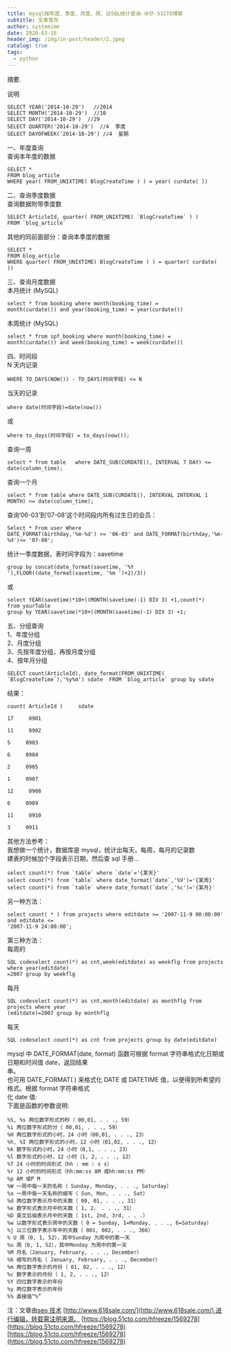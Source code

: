 ```yaml
---
title: mysql按年度、季度、月度、周、日SQL统计查询-冰仔-51CTO博客
subtitle: 文章暂存
author: systemime
date: 2020-03-16
header_img: /img/in-post/header/2.jpeg
catalog: true
tags:
  - python
---
```

摘要.

<!-- more -->
说明

    SELECT YEAR('2014-10-29')   //2014
    SELECT MONTH('2014-10-29')  //10
    SELECT DAY('2014-10-29')  //29
    SELECT QUARTER('2014-10-29')  //4  季度
    SELECT DAYOFWEEK('2014-10-29') //4  星期

一、年度查询  
查询本年度的数据

    SELECT *
    FROM blog_article
    WHERE year( FROM_UNIXTIME( BlogCreateTime ) ) = year( curdate( ))

二、查询季度数据  
查询数据附带季度数

    SELECT ArticleId, quarter( FROM_UNIXTIME( `BlogCreateTime` ) )
    FROM `blog_article`

其他的同前面部分：查询本季度的数据

    SELECT *
    FROM blog_article
    WHERE quarter( FROM_UNIXTIME( BlogCreateTime ) ) = quarter( curdate( ))

三、查询月度数据  
本月统计 (MySQL)

    select * from booking where month(booking_time) =
    month(curdate()) and year(booking_time) = year(curdate())

本周统计 (MySQL)

    select * from spf_booking where month(booking_time) =
    month(curdate()) and week(booking_time) = week(curdate())

四、时间段  
N 天内记录

    WHERE TO_DAYS(NOW()) - TO_DAYS(时间字段) <= N

当天的记录

    where date(时间字段)=date(now())

或

    where to_days(时间字段) = to_days(now());

查询一周

    select * from table   where DATE_SUB(CURDATE(), INTERVAL 7 DAY) <= date(column_time);

查询一个月

    select * from table where DATE_SUB(CURDATE(), INTERVAL INTERVAL 1 MONTH) <= date(column_time);

查询’06-03’到’07-08’这个时间段内所有过生日的会员：

    Select * From user Where
    DATE_FORMAT(birthday,'%m-%d') >= '06-03' and DATE_FORMAT(birthday,'%m-%d')<= '07-08';

统计一季度数据，表时间字段为：savetime

    group by concat(date_format(savetime, '%Y '),FLOOR((date_format(savetime, '%m ')+2)/3))

或

    select YEAR(savetime)*10+((MONTH(savetime)-1) DIV 3) +1,count(*)
    from yourTable
    group by YEAR(savetime)*10+((MONTH(savetime)-1) DIV 3) +1;

五、分组查询  
1、年度分组  
2、月度分组  
3、先按年度分组，再按月度分组  
4、按年月分组

    SELECT count(ArticleId), date_format(FROM_UNIXTIME( `BlogCreateTime`),'%y%m') sdate  FROM `blog_article` group by sdate

结果：

    count( ArticleId )     sdate

    17     0901

    11     0902

    5     0903

    6     0904

    2     0905

    1     0907

    12     0908

    6     0909

    11     0910

    3     0911

其他方法参考：  
我想做一个统计，数据库是 mysql，统计出每天，每周，每月的记录数  
建表的时候加个字段表示日期，然后查 sql 手册…

    select count(*) from `table` where `date`='{某天}'
    select count(*) from `table` where date_format(`date`,'%V')='{某周}'
    select count(*) from `table` where date_format(`date`,'%c')='{某月}'

另一种方法：

    select count( * ) from projects where editdate >= '2007-11-9 00:00:00' and editdate <=
    '2007-11-9 24:00:00';

第三种方法：  
每周的

    SQL codeselect count(*) as cnt,week(editdate) as weekflg from projects where year(editdate)
    =2007 group by weekflg

每月

    SQL codeselect count(*) as cnt,month(editdate) as monthflg from projects where year
    (editdate)=2007 group by monthflg

每天

    SQL codeselect count(*) as cnt from projects group by date(editdate)

mysql 中 DATE_FORMAT(date, format) 函数可根据 format 字符串格式化日期或日期和时间值 date，返回结果  
串。  
也可用 DATE_FORMAT( ) 来格式化 DATE 或 DATETIME 值，以便得到所希望的格式。根据 format 字符串格式  
化 date 值:  
下面是函数的参数说明:

    %S, %s 两位数字形式的秒（ 00,01, . . ., 59）
    %i 两位数字形式的分（ 00,01, . . ., 59）
    %H 两位数字形式的小时，24 小时（00,01, . . ., 23）
    %h, %I 两位数字形式的小时，12 小时（01,02, . . ., 12）
    %k 数字形式的小时，24 小时（0,1, . . ., 23）
    %l 数字形式的小时，12 小时（1, 2, . . ., 12）
    %T 24 小时的时间形式（hh : mm : s s）
    %r 12 小时的时间形式（hh:mm:ss AM 或hh:mm:ss PM）
    %p AM 或P M
    %W 一周中每一天的名称（ Sunday, Monday, . . ., Saturday）
    %a 一周中每一天名称的缩写（ Sun, Mon, . . ., Sat）
    %d 两位数字表示月中的天数（ 00, 01, . . ., 31）
    %e 数字形式表示月中的天数（ 1, 2， . . ., 31）
    %D 英文后缀表示月中的天数（ 1st, 2nd, 3rd, . . .）
    %w 以数字形式表示周中的天数（ 0 = Sunday, 1=Monday, . . ., 6=Saturday）
    %j 以三位数字表示年中的天数（ 001, 002, . . ., 366）
    % U 周（0, 1, 52），其中Sunday 为周中的第一天
    %u 周（0, 1, 52），其中Monday 为周中的第一天
    %M 月名（January, February, . . ., December）
    %b 缩写的月名（ January, February, . . ., December）
    %m 两位数字表示的月份（ 01, 02, . . ., 12）
    %c 数字表示的月份（ 1, 2, . . ., 12）
    %Y 四位数字表示的年份
    %y 两位数字表示的年份
    %% 直接值“%”

注：文章由[seo 技术](http://www.618sale.com/) [http://www.618sale.com/](http://www.618sale.com/) 进行编辑，转载需注明来源。 
 [https://blog.51cto.com/hfreeze/1569278](https://blog.51cto.com/hfreeze/1569278) 
 [https://blog.51cto.com/hfreeze/1569278](https://blog.51cto.com/hfreeze/1569278)
